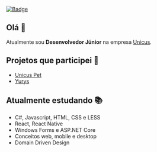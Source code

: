 <a href="https://www.linkedin.com/in/felipe-almeida-calves-a19877177/" target="_blank">![Badge](https://camo.githubusercontent.com/73c6a9fc939e0fb812e1ae9b3720a23be69171de/68747470733a2f2f696d672e736869656c64732e696f2f62616467652f2d4c696e6b6564496e2d626c75653f7374796c653d666c61742d737175617265266c6f676f3d4c696e6b6564696e266c6f676f436f6c6f723d7768697465266c696e6b3d68747470733a2f2f7777772e6c696e6b6564696e2e636f6d2f696e2f6775737461766f2d6c6172612d3861346135383138352f)</a>
  
## Olá 👋

Atualmente sou **Desenvolvedor Júnior** na empresa <a href="https://unicus.net.br/">
Unicus</a>.

## Projetos que participei :muscle:

  - <a href="https://unicuspet.com.br/">Unicus Pet</a>
  - <a href="https://yurys.com.br/">Yurys</a>

## Atualmente estudando :books:
 - C#, Javascript, HTML, CSS e LESS
 - React, React Native
 - Windows Forms e ASP.NET Core
 - Conceitos web, mobile e desktop
 - Domain Driven Design
 

